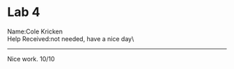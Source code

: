 # Lab 4
Name:Cole Kricken\
Help Received:not needed, have a nice day\

------------------------
Nice work. 10/10
